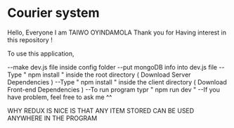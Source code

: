 # Courier system

Hello, Everyone I am TAIWO OYINDAMOLA
Thank you for Having interest in this repository !

To use this application,

 --make dev.js file inside config folder
 --put mongoDB info into dev.js file
 --Type " npm install " inside the root directory ( Download Server Dependencies )
 --Type " npm install " inside the client directory ( Download Front-end Dependencies )
 --To run program typr " npm run dev "
 --If you have problem, feel free to ask me ^^

WHY REDUX IS NICE IS THAT ANY ITEM STORED CAN BE USED ANYWHERE IN THE PROGRAM